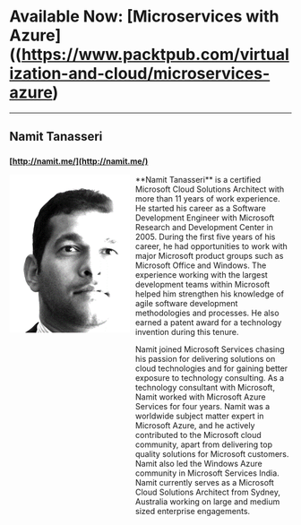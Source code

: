 # Available Now: [Microservices with Azure]((https://www.packtpub.com/virtualization-and-cloud/microservices-azure)
---

## Namit Tanasseri
<i class="fa fa-pencil" aria-hidden="true" style="font-size:20px"></i> **[http://namit.me/](http://namit.me/)**


<img src="/images/Namit.png" align="left" style="padding-right:10px;padding-bottom:100%;"/>
**Namit Tanasseri** is a certified Microsoft Cloud Solutions Architect with more than 11 years
of work experience. He started his career as a Software Development Engineer with
Microsoft Research and Development Center in 2005. During the first five years of his
career, he had opportunities to work with major Microsoft product groups such as
Microsoft Office and Windows. The experience working with the largest development
teams within Microsoft helped him strengthen his knowledge of agile software
development methodologies and processes. He also earned a patent award for a technology
invention during this tenure.


Namit joined Microsoft Services chasing his passion for delivering solutions on cloud
technologies and for gaining better exposure to technology consulting. As a technology
consultant with Microsoft, Namit worked with Microsoft Azure Services for four years.
Namit was a worldwide subject matter expert in Microsoft Azure, and he actively
contributed to the Microsoft cloud community, apart from delivering top quality solutions
for Microsoft customers. Namit also led the Windows Azure community in Microsoft
Services India. Namit currently serves as a Microsoft Cloud Solutions Architect from
Sydney, Australia working on large and medium sized enterprise engagements.